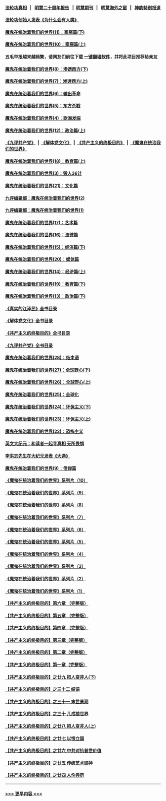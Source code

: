 #### [法轮功真相](https://github.com/gfw-breaker/truth/blob/master/README.md?t=0) &nbsp;&nbsp;|&nbsp;&nbsp; [明慧二十周年报告](https://github.com/gfw-breaker/mh-reports/blob/master/README.md?t=0) &nbsp;&nbsp;|&nbsp;&nbsp;[明慧期刊](https://github.com/gfw-breaker/mh-qikan) &nbsp;&nbsp;|&nbsp;&nbsp; [明慧海外之窗](https://github.com/gfw-breaker/mh-news/blob/master/README.md?t=0) &nbsp;&nbsp;|&nbsp;&nbsp; [神韵特别报道](https://github.com/gfw-breaker/mh-news/blob/master/shenyun.md?t=0)
#### [法轮功创始人发表《为什么会有人类》](../pages/nsc422/n13912117.md?t=04080643) 
#### [魔鬼在统治着我们的世界(11)：家庭篇(下)](../pages/nsc422/n10440961.md?t=04080643) 
#### [魔鬼在统治着我们的世界(10)：家庭篇(上)](../pages/nsc422/n10435448.md?t=04080643) 
#### 五毛举报越来越频繁，请网友们前往下载 [一键翻墙软件](https://github.com/gfw-breaker/ssr-accounts)，并将此项目推荐给亲友
#### [魔鬼在统治着我们的世界(8)：渗透西方(下)](../pages/nsc422/n10429603.md?t=04080643) 
#### [魔鬼在统治着我们的世界(7)：渗透西方(上)](../pages/nsc422/n10426013.md?t=04080643) 
#### [魔鬼在统治着我们的世界(6)：输出革命](../pages/nsc422/n10421536.md?t=04080643) 
#### [魔鬼在统治着我们的世界(5)：东方杀戮](../pages/nsc422/n10417707.md?t=04080643) 
#### [魔鬼在统治着我们的世界(4)：欧洲发端](../pages/nsc422/n10414890.md?t=04080643) 
#### [魔鬼在统治着我们的世界(12)：政治篇(上)](../pages/nsc422/n10444576.md?t=04080643) 
#### [《九评共产党》](https://github.com/begood0513/9ping.md/blob/master/README.md) &nbsp;|&nbsp; [《解体党文化》](../../../../jtdwh.md/blob/master/README.md)  &nbsp;|&nbsp; [《共产主义的终极目的》](../../../../gczydzjmd.md/blob/master/README.md) &nbsp;|&nbsp; [《魔鬼在统治我们的世界》](../../../../mgztzwmdsj.md/blob/master/README.md) 
#### [魔鬼在统治着我们的世界(18)：教育篇(上)](../pages/nsc422/n10526970.md?t=04080643) 
#### [魔鬼在统治着我们的世界(3)：毁人36计](../pages/nsc422/n10411583.md?t=04080643) 
#### [魔鬼在统治着我们的世界(21)：文化篇](../pages/nsc422/n10597706.md?t=04080643) 
#### [九评编辑部：魔鬼在统治着我们的世界(2)](../pages/nsc422/n10410036.md?t=04080643) 
#### [九评编辑部：魔鬼在统治着我们的世界(1)](../pages/nsc422/n10406825.md?t=04080643) 
#### [魔鬼在统治着我们的世界(17)：艺术篇](../pages/nsc422/n10499093.md?t=04080643) 
#### [魔鬼在统治着我们的世界(16)：法律篇](../pages/nsc422/n10485969.md?t=04080643) 
#### [魔鬼在统治着我们的世界(15)：经济篇(下)](../pages/nsc422/n10469975.md?t=04080643) 
#### [魔鬼在统治着我们的世界(20)：媒体篇](../pages/nsc422/n10586579.md?t=04080643) 
#### [魔鬼在统治着我们的世界(14)：经济篇(上)](../pages/nsc422/n10457370.md?t=04080643) 
#### [魔鬼在统治着我们的世界(19)：教育篇(下)](../pages/nsc422/n10564808.md?t=04080643) 
#### [魔鬼在统治着我们的世界(13)：政治篇(下)](../pages/nsc422/n10448270.md?t=04080643) 
#### [《真实的江泽民》全书目录](../pages/nsc422/n13721399.md?t=04080643) 
#### [《解体党文化》全书目录](../pages/nsc422/n13721157.md?t=04080643) 
#### [《共产主义的终极目的》全书目录](../pages/nsc422/n13721048.md?t=04080643) 
#### [《九评共产党》全书目录](../pages/nsc422/n13708085.md?t=04080643) 
#### [魔鬼在统治着我们的世界(28)：结束语](../pages/nsc422/n10936246.md?t=04080643) 
#### [魔鬼在统治着我们的世界(27)：全球野心(下)](../pages/nsc422/n10928319.md?t=04080643) 
#### [魔鬼在统治着我们的世界(26)：全球野心(上)](../pages/nsc422/n10900318.md?t=04080643) 
#### [魔鬼在统治着我们的世界(25)：全球化](../pages/nsc422/n10788205.md?t=04080643) 
#### [魔鬼在统治着我们的世界(24)：环保主义(下)](../pages/nsc422/n10695307.md?t=04080643) 
#### [魔鬼在统治着我们的世界(23)：环保主义(上)](../pages/nsc422/n10688613.md?t=04080643) 
#### [魔鬼在统治着我们的世界(22)：恐怖主义](../pages/nsc422/n10614727.md?t=04080643) 
#### [英文大纪元：和读者一起寻真相 无所畏惧](../pages/nsc422/n12542027.md?t=04080643) 
#### [李洪志先生在大纪元发表《大选》](../pages/nsc422/n12534746.md?t=04080643) 
#### [魔鬼在统治着我们的世界(9)：信仰篇](../pages/nsc422/n10432159.md?t=04080643) 
#### [《魔鬼在统治着我们的世界》系列片（10）](../pages/nsc422/n12292670.md?t=04080643) 
#### [《魔鬼在统治着我们的世界》系列片（9）](../pages/nsc422/n12290859.md?t=04080643) 
#### [《魔鬼在统治着我们的世界》系列片（8）](../pages/nsc422/n12287445.md?t=04080643) 
#### [《魔鬼在统治着我们的世界》系列片（7）](../pages/nsc422/n12283425.md?t=04080643) 
#### [《魔鬼在统治着我们的世界》系列片（6）](../pages/nsc422/n12282314.md?t=04080643) 
#### [《魔鬼在统治着我们的世界》系列片（5）](../pages/nsc422/n12281419.md?t=04080643) 
#### [《魔鬼在统治着我们的世界》系列片（4）](../pages/nsc422/n12274024.md?t=04080643) 
#### [《魔鬼在统治着我们的世界》系列片（3）](../pages/nsc422/n12271322.md?t=04080643) 
#### [《魔鬼在统治着我们的世界》系列片（2）](../pages/nsc422/n12269049.md?t=04080643) 
#### [《魔鬼在统治着我们的世界》系列片（1）](../pages/nsc422/n12267575.md?t=04080643) 
#### [【共产主义的终极目的】第六章 （完整版）](../pages/nsc422/n11428913.md?t=04080643) 
#### [【共产主义的终极目的】第五章 （完整版）](../pages/nsc422/n11428912.md?t=04080643) 
#### [【共产主义的终极目的】第四章 （完整版）](../pages/nsc422/n11428907.md?t=04080643) 
#### [【共产主义的终极目的】第三章（完整版）](../pages/nsc422/n11428848.md?t=04080643) 
#### [【共产主义的终极目的】第二章（完整版）](../pages/nsc422/n11428831.md?t=04080643) 
#### [【共产主义的终极目的】第一章（完整版）](../pages/nsc422/n11417651.md?t=04080643) 
#### [【共产主义的终极目的】之廿九 把人变非人(下)](../pages/nsc422/n11344140.md?t=04080643) 
#### [【共产主义的终极目的】之三十二 结语](../pages/nsc422/n11360535.md?t=04080643) 
#### [【共产主义的终极目的】之三十一 末世景观](../pages/nsc422/n11351129.md?t=04080643) 
#### [【共产主义的终极目的】之三十 几成狼世界](../pages/nsc422/n11348280.md?t=04080643) 
#### [【共产主义的终极目的】之廿八 把人变非人(上)](../pages/nsc422/n11340492.md?t=04080643) 
#### [【共产主义的终极目的】之廿七 以恨立国](../pages/nsc422/n11336944.md?t=04080643) 
#### [【共产主义的终极目的】之廿六 中共对抗普世价值](../pages/nsc422/n11324785.md?t=04080643) 
#### [【共产主义的终极目的】之廿五 传统艺术颂神](../pages/nsc422/n11296396.md?t=04080643) 
#### [【共产主义的终极目的】之廿四 人伦典范](../pages/nsc422/n11296397.md?t=04080643) 

----
#### [ >>> 更早内容 <<< ](../indexes/nsc422-earlier.md)

